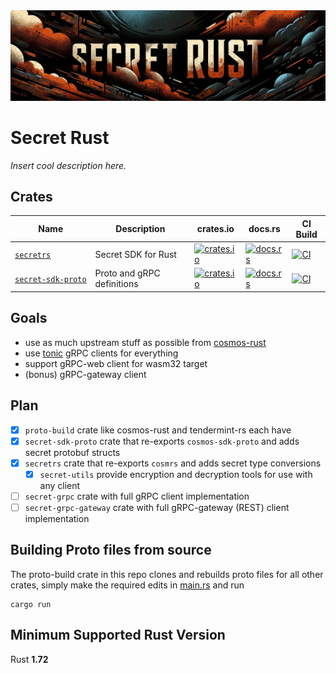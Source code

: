 <div align="center">
  <img src="banner.webp" />
</div>

# Secret Rust

_Insert cool description here._

## Crates

| Name                 | Description                | crates.io                                                               | docs.rs                                                             | CI Build                                                   |
| -------------------- | -------------------------- | ----------------------------------------------------------------------- | ------------------------------------------------------------------- | ---------------------------------------------------------- |
| [`secretrs`]         | Secret SDK for Rust        | [![crates.io][secretrs-crate-img]][secretrs-crate-link]                 | [![docs.rs][secretrs-docs-img]][secretrs-docs-link]                 | [![CI][secretrs-ci-img]][secretrs-ci-link]                 |
| [`secret‑sdk‑proto`] | Proto and gRPC definitions | [![crates.io][secret-sdk-proto-crate-img]][secret-sdk-proto-crate-link] | [![docs.rs][secret-sdk-proto-docs-img]][secret-sdk-proto-docs-link] | [![CI][secret-sdk-proto-ci-img]][secret-sdk-proto-ci-link] |

## Goals

- use as much upstream stuff as possible from [cosmos-rust](https://github.com/cosmos/cosmos-rust)
- use [tonic](https://crates.io/crates/tonic) gRPC clients for everything
- support gRPC-web client for wasm32 target
- (bonus) gRPC-gateway client

## Plan

- [x] `proto-build` crate like cosmos-rust and tendermint-rs each have
- [x] `secret-sdk-proto` crate that re-exports `cosmos-sdk-proto` and adds secret protobuf structs
- [x] `secretrs` crate that re-exports `cosmrs` and adds secret type conversions
  - [x] `secret-utils` provide encryption and decryption tools for use with any client
- [ ] `secret-grpc` crate with full gRPC client implementation
- [ ] `secret-grpc-gateway` crate with full gRPC-gateway (REST) client implementation

## Building Proto files from source

The proto-build crate in this repo clones and rebuilds proto files for all other crates,
simply make the required edits in [main.rs](proto-build/src/main.rs) and run

    cargo run

## Minimum Supported Rust Version

Rust **1.72**

[//]: # "crates"
[`secretrs`]: https://github.com/kent-3/secret-rust/tree/main/secretrs
[`secret‑sdk‑proto`]: https://github.com/kent-3/secret-rust/tree/main/secret-sdk-proto
[//]: # "badges"
[secretrs-crate-img]: https://img.shields.io/crates/v/secretrs.svg?logo=rust
[secretrs-crate-link]: https://crates.io/crates/secretrs
[secretrs-docs-img]: https://docs.rs/secretrs/badge.svg
[secretrs-docs-link]: https://docs.rs/secretrs/
[secretrs-ci-img]: https://github.com/kent-3/secret-rust/workflows/secretrs/badge.svg
[secretrs-ci-link]: https://github.com/kent-3/secret-rust/actions/workflows/secretrs.yml
[secret-sdk-proto-crate-img]: https://img.shields.io/crates/v/secret-sdk-proto.svg?logo=rust
[secret-sdk-proto-crate-link]: https://crates.io/crates/secret-sdk-proto
[secret-sdk-proto-docs-img]: https://docs.rs/secret-sdk-proto/badge.svg
[secret-sdk-proto-docs-link]: https://docs.rs/secret-sdk-proto/
[secret-sdk-proto-ci-img]: https://github.com/kent-3/secret-rust/workflows/secret-sdk-proto/badge.svg
[secret-sdk-proto-ci-link]: https://github.com/kent-3/secret-rust/actions/workflows/secret-sdk-proto.yml
